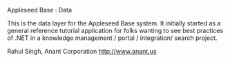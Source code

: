﻿Appleseed Base : Data 

This is the data layer for the Appleseed Base system. It initially started as a general reference tutorial application
for folks wanting to see best practices of .NET in a knowledge management / portal / integration/ search project. 

Rahul Singh, Anant Corporation
http://www.anant.us 
